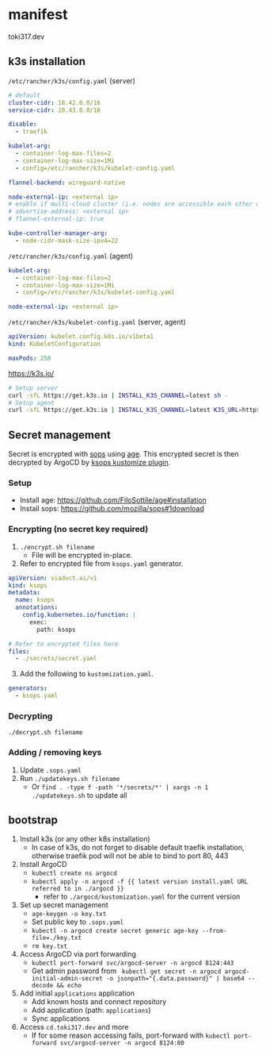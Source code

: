 # manifest

toki317.dev

## k3s installation

`/etc/rancher/k3s/config.yaml` (server)
```yaml
# default
cluster-cidr: 10.42.0.0/16
service-cidr: 10.43.0.0/16

disable:
  - traefik

kubelet-arg:
  - container-log-max-files=2
  - container-log-max-size=1Mi
  - config=/etc/rancher/k3s/kubelet-config.yaml

flannel-backend: wireguard-native

node-external-ip: <external ip>
# enable if multi-cloud cluster (i.e. nodes are accessible each other only from public ip)
# advertise-address: <external ip>
# flannel-external-ip: true

kube-controller-manager-arg:
  - node-cidr-mask-size-ipv4=22
```

`/etc/rancher/k3s/config.yaml` (agent)
```yaml
kubelet-arg:
  - container-log-max-files=2
  - container-log-max-size=1Mi
  - config=/etc/rancher/k3s/kubelet-config.yaml

node-external-ip: <external ip>
```

`/etc/rancher/k3s/kubelet-config.yaml` (server, agent)
```yaml
apiVersion: kubelet.config.k8s.io/v1beta1
kind: KubeletConfiguration

maxPods: 250
```

https://k3s.io/
```sh
# Setup server
curl -sfL https://get.k3s.io | INSTALL_K3S_CHANNEL=latest sh -
# Setup agent
curl -sfL https://get.k3s.io | INSTALL_K3S_CHANNEL=latest K3S_URL=https://myserver:6443 K3S_TOKEN=mynodetoken sh -
```

## Secret management

Secret is encrypted with [sops](https://github.com/mozilla/sops#encrypting-using-age) using [age](https://github.com/FiloSottile/age).
This encrypted secret is then decrypted by ArgoCD by [ksops kustomize plugin](https://github.com/viaduct-ai/kustomize-sops#argo-cd-integration-).

### Setup

- Install age: https://github.com/FiloSottile/age#installation
- Install sops: https://github.com/mozilla/sops#1download

### Encrypting (no secret key required)

1. `./encrypt.sh filename`
   - File will be encrypted in-place.
2. Refer to encrypted file from `ksops.yaml` generator.

```yaml
apiVersion: viaduct.ai/v1
kind: ksops
metadata:
  name: ksops
  annotations:
    config.kubernetes.io/function: |
      exec:
        path: ksops

# Refer to encrypted files here
files:
  - ./secrets/secret.yaml
```

3. Add the following to `kustomization.yaml`.

```yaml
generators:
  - ksops.yaml
```

### Decrypting

`./decrypt.sh filename`

### Adding / removing keys

1. Update `.sops.yaml`
2. Run `./updatekeys.sh filename`
   - Or `find . -type f -path '*/secrets/*' | xargs -n 1 ./updatekeys.sh` to update all

## bootstrap

1. Install k3s (or any other k8s installation)
   - In case of k3s, do not forget to disable default traefik installation, otherwise traefik pod will not be able to bind to port 80, 443
2. Install ArgoCD
   - `kubectl create ns argocd`
   - `kubectl apply -n argocd -f {{ latest version install.yaml URL referred to in ./argocd }}`
     - refer to `./argocd/kustomization.yaml` for the current version
3. Set up secret management
   - `age-keygen -o key.txt`
   - Set public key to `.sops.yaml`
   - `kubectl -n argocd create secret generic age-key --from-file=./key.txt`
   - `rm key.txt`
4. Access ArgoCD via port forwarding
   - `kubectl port-forward svc/argocd-server -n argocd 8124:443`
   - Get admin password from ` kubectl get secret -n argocd argocd-initial-admin-secret -o jsonpath="{.data.password}" | base64 --decode && echo`
5. Add initial `applications` application
   - Add known hosts and connect repository
   - Add application (path: `applications`)
   - Sync applications
6. Access `cd.toki317.dev` and more
   - If for some reason accessing fails, port-forward with `kubectl port-forward svc/argocd-server -n argocd 8124:80`
